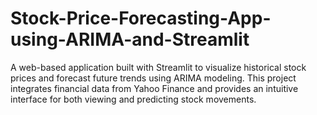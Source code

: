 # Stock-Price-Forecasting-App-using-ARIMA-and-Streamlit
A web-based application built with Streamlit to visualize historical stock prices and forecast future trends using ARIMA modeling. This project integrates financial data from Yahoo Finance and provides an intuitive interface for both viewing and predicting stock movements.
